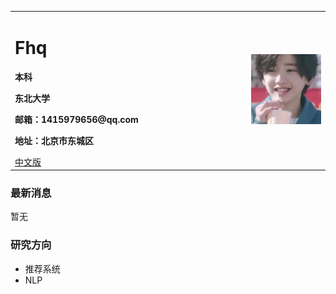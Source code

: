 <table border="0">
  <tr>
    <td width="75%">
      <h1>Fhq</h1>
      <p><b>本科</b></p>
      <p><b>东北大学</b></p>
      <p><b>邮箱：1415979656@qq.com</b></p>
      <p><b>地址：北京市东城区</b></p>
      <a href="/index-en.html">中文版</a>
    </td>
    <td width="25%">
      <img src="/zhengjianzhao.jpg" width="100%">
    </td>
  </tr>
</table>

### 最新消息
暂无

### 研究方向
- 推荐系统
- NLP
